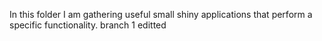 In this folder I am gathering useful small shiny applications that perform a specific functionality.
branch 1 editted
